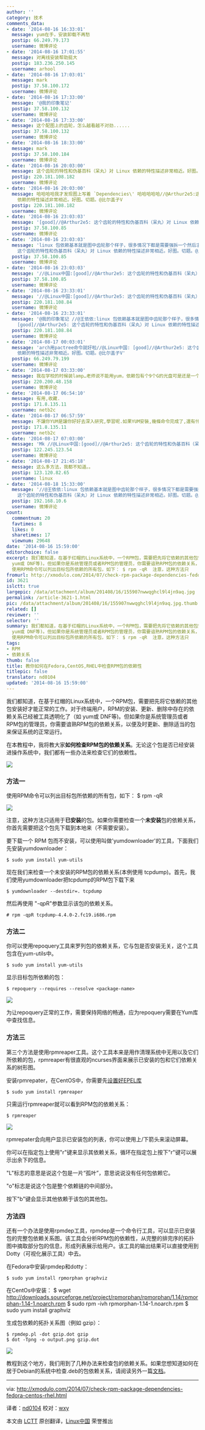```yaml
---
author: ''
category: 技术
comments_data:
- date: '2014-08-16 16:33:01'
  message: yum在手，安装卸载不再愁
  postip: 66.249.79.173
  username: 微博评论
- date: '2014-08-16 17:01:55'
  message: 对离线安装帮助挺大
  postip: 183.236.250.145
  username: arhool
- date: '2014-08-16 17:03:01'
  message: mark
  postip: 37.58.100.172
  username: 微博评论
- date: '2014-08-16 17:33:00'
  message: '@我的印象笔记'
  postip: 37.58.100.132
  username: 微博评论
- date: '2014-08-16 17:33:00'
  message: 这个配图上的齿轮，怎么越看越不对劲......
  postip: 37.58.100.132
  username: 微博评论
- date: '2014-08-16 18:33:00'
  message: mark
  postip: 37.58.100.184
  username: 微博评论
- date: '2014-08-16 20:03:00'
  message: 这个齿轮的特性和伪基百科（呆丸）对 Linux 依赖的特性描述非常相近。好图。切题。@比尔盖子V
  postip: 220.181.108.182
  username: 微博评论
- date: '2014-08-16 20:03:00'
  message: 哈哈哈哈我才发现图上写着 `Dependencies\' 哈哈哈哈哈//@Arthur2e5:这个齿轮的特性和伪基百科（呆丸）对 Linux
    依赖的特性描述非常相近。好图。切题。@比尔盖子V
  postip: 220.181.108.182
  username: 微博评论
- date: '2014-08-16 23:03:03'
  message: '[good]//@Arthur2e5: 这个齿轮的特性和伪基百科（呆丸）对 Linux 依赖的特性描述非常相近。好图。切题。@比尔盖子V'
  postip: 37.58.100.85
  username: 微博评论
- date: '2014-08-16 23:03:03'
  message: 'linux 包依赖基本就是图中齿轮那个样子，很多情况下都是需要强拆一个然后才能更新。。呵呵//@Linux中国: [good]//@Arthur2e5:
    这个齿轮的特性和伪基百科（呆丸）对 Linux 依赖的特性描述非常相近。好图。切题。@比尔盖子V'
  postip: 37.58.100.85
  username: 微博评论
- date: '2014-08-16 23:03:03'
  message: '//@Linux中国:[good]//@Arthur2e5: 这个齿轮的特性和伪基百科（呆丸）对 Linux 依赖的特性描述非常相近。好图。切题。@比尔盖子V'
  postip: 37.58.100.85
  username: 微博评论
- date: '2014-08-16 23:33:01'
  message: '//@Linux中国:[good]//@Arthur2e5: 这个齿轮的特性和伪基百科（呆丸）对 Linux 依赖的特性描述非常相近。好图。切题。@比尔盖子V'
  postip: 220.181.108.84
  username: 微博评论
- date: '2014-08-16 23:33:01'
  message: '@我的印象笔记 //@王依依:linux 包依赖基本就是图中齿轮那个样子，很多情况下都是需要强拆一个然后才能更新。。呵呵//@Linux中国:
    [good]//@Arthur2e5: 这个齿轮的特性和伪基百科（呆丸）对 Linux 依赖的特性描述非常相近。好图。切题。@比尔盖子V'
  postip: 220.181.108.84
  username: 微博评论
- date: '2014-08-17 00:03:01'
  message: 'arch用pactree命令就好啦//@Linux中国: [good]//@Arthur2e5: 这个齿轮的特性和伪基百科（呆丸）对 Linux
    依赖的特性描述非常相近。好图。切题。@比尔盖子V'
  postip: 66.249.79.199
  username: 微博评论
- date: '2014-08-17 03:33:00'
  message: 我在学校的时候装lamp…老师说不能用yum，依赖包有个9个G的光盘可是还是一个一个查的…花了一周了都很麻烦其中也试过那个下载不安装的，可是还是用yum下载的，有没有简单完全离线依赖？我可是有的处理依赖包的方法，我记得那时候找包都是查依赖一个一个看过来的，好辛苦，就没离线简单方法？
  postip: 220.200.48.158
  username: 微博评论
- date: '2014-08-17 06:54:10'
  message: 有用,收藏.
  postip: 171.8.135.11
  username: netb2c
- date: '2014-08-17 06:57:59'
  message: 不讓你YUM是讓你好好去深入研究,學習呢.如果YUM安裝,幾條命令完成了,還有什麼意思.
  postip: 171.8.135.11
  username: netb2c
- date: '2014-08-17 07:03:00'
  message: 'Mk //@Linux中国:[good]//@Arthur2e5: 这个齿轮的特性和伪基百科（呆丸）对 Linux 依赖的特性描述非常相近。好图。切题。@比尔盖子V'
  postip: 122.245.123.54
  username: 微博评论
- date: '2014-08-17 21:45:18'
  message: 这么多方法，我都不知道。。
  postip: 123.120.82.65
  username: linux
- date: '2014-08-18 15:33:00'
  message: '//@王依依:linux 包依赖基本就是图中齿轮那个样子，很多情况下都是需要强拆一个然后才能更新。。呵呵//@Linux中国: [good]//@Arthur2e5:
    这个齿轮的特性和伪基百科（呆丸）对 Linux 依赖的特性描述非常相近。好图。切题。@比尔盖子V'
  postip: 192.168.10.6
  username: 微博评论
count:
  commentnum: 20
  favtimes: 8
  likes: 0
  sharetimes: 17
  viewnum: 29648
date: '2014-08-16 15:59:00'
editorchoice: false
excerpt: 我们都知道，在基于红帽的Linux系统中，一个RPM包，需要把先将它依赖的其他包安装好才能正常的工作。对于终端用户，RPM的安装、更新、删除中存在的依赖关系已经被工具透明化了（如
  yum或 DNF等)。但如果你是系统管理员或者RPM包的管理员，你需要谙熟RPM包的依赖关系，以便及时更新、删除适当的包来保证系统的正常运行。 在本教程中，我将教大家如何检查RPM包的依赖关系。无论这个包是否已经安装进操作系统中，我们都有一些办法来检查它们的依赖性。  方法一
  使用RPM命令可以列出目标包所依赖的所有包，如下： $ rpm -qR  注意，这种方法只
fromurl: http://xmodulo.com/2014/07/check-rpm-package-dependencies-fedora-centos-rhel.html
id: 3621
islctt: true
largepic: /data/attachment/album/201408/16/155907nwwqghcl9l4jn9aq.jpg
permalink: /article-3621-1.html
pic: /data/attachment/album/201408/16/155907nwwqghcl9l4jn9aq.jpg.thumb.jpg
related: []
reviewer: ''
selector: ''
summary: 我们都知道，在基于红帽的Linux系统中，一个RPM包，需要把先将它依赖的其他包安装好才能正常的工作。对于终端用户，RPM的安装、更新、删除中存在的依赖关系已经被工具透明化了（如
  yum或 DNF等)。但如果你是系统管理员或者RPM包的管理员，你需要谙熟RPM包的依赖关系，以便及时更新、删除适当的包来保证系统的正常运行。 在本教程中，我将教大家如何检查RPM包的依赖关系。无论这个包是否已经安装进操作系统中，我们都有一些办法来检查它们的依赖性。  方法一
  使用RPM命令可以列出目标包所依赖的所有包，如下： $ rpm -qR  注意，这种方法只
tags:
- RPM
- 依赖关系
thumb: false
title: 教你如何在Fedora,CentOS,RHEL中检查RPM包的依赖性
titlepic: false
translator: nd0104
updated: '2014-08-16 15:59:00'
---
```


我们都知道，在基于红帽的Linux系统中，一个RPM包，需要把先将它依赖的其他包安装好才能正常的工作。对于终端用户，RPM的安装、更新、删除中存在的依赖关系已经被工具透明化了（如 yum或 DNF等)。但如果你是系统管理员或者RPM包的管理员，你需要谙熟RPM包的依赖关系，以便及时更新、删除适当的包来保证系统的正常运行。


在本教程中，我将教大家**如何检查RPM包的依赖关系**。无论这个包是否已经安装进操作系统中，我们都有一些办法来检查它们的依赖性。


![](/data/attachment/album/201408/16/155907nwwqghcl9l4jn9aq.jpg)


### 方法一


使用RPM命令可以列出目标包所依赖的所有包，如下： $ rpm -qR


![](/data/attachment/album/201408/16/155913ydy4hntth9dajphh.png)


注意，这种方法只适用于**已安装**的包。如果你需要检查一个**未安装**包的依赖关系，你首先需要把这个包先下载到本地来（不需要安装）。


要下载一个 RPM 包而不安装，可以使用叫做'yumdownloader'的工具，下面我们先安装yumdownloader：



```
$ sudo yum install yum-utils 

```

现在我们来检查一个未安装的RPM包的依赖关系(本例使用 tcpdump)。首先，我们使用yumdownloader把tcpdump的RPM包下载下来



```
$ yumdownloader --destdir=. tcpdump 

```

然后再使用 "-qpR"参数显示该包的依赖关系。



```
# rpm -qpR tcpdump-4.4.0-2.fc19.i686.rpm

```

### 方法二


你可以使用repoquery工具来罗列包的依赖关系，它与包是否安装无关，这个工具包含在yum-utils中。



```
$ sudo yum install yum-utils

```

显示目标包所依赖的包：



```
$ repoquery --requires --resolve <package-name> 

```

![](/data/attachment/album/201408/16/155915fyi33syj71yitk18.png)


为让repoquery正常的工作，需要保持网络的畅通，应为repoquery需要在Yum库中查找信息。


### 方法三


第三个方法是使用rpmreaper工具。这个工具本来是用作清理系统中无用以及它们所依赖的包，rpmreaper有很直观的ncurses界面来展示已安装的包和它们依赖关系的树形图。


安装rpmrepater，在CentOS中，你需要先[设置好EPEL库](http://xmodulo.com/2013/03/how-to-set-up-epel-repository-on-centos.html)



```
$ sudo yum install rpmreaper 

```

只需运行rpmreaper就可以看到RPM包的依赖关系：



```
$ rpmreaper 

```

![](/data/attachment/album/201408/16/160026rw3546mwfcfzw53u.jpg)


rpmrepater会向用户显示已安装包的列表，你可以使用上/下箭头来滚动屏幕。


你可以在指定包上使用"r"键来显示其依赖关系，循环在指定包上按下"r"键可以展示出余下的信息。


"L"标志的意思是说这个包是一片“孤叶”，意思说说没有任何包依赖它。


"o"标志是说这个包是整个依赖链的中间部分。


按下"b"键会显示其他依赖于该包的其他包。


### 方法四


还有一个办法是使用rpmdep工具，rpmdep是一个命令行工具，可以显示已安装包的完整包依赖关系图。该工具会分析RPM包的依赖性，从完整的排完序的拓扑图中摘取部分包的信息，形成列表展示给用户。该工具的输出结果可以直接使用到Dotty（可视化展示工具）中去。


在Fedora中安装rpmdep和dotty：



```
$ sudo yum install rpmorphan graphviz 

```

在CentOs中安装： $ wget <http://downloads.sourceforge.net/project/rpmorphan/rpmorphan/1.14/rpmorphan-1.14-1.noarch.rpm> $ sudo rpm -ivh rpmorphan-1.14-1.noarch.rpm $ sudo yum install graphviz


生成包依赖的拓扑关系图（例如 gzip）：



```
$ rpmdep.pl -dot gzip.dot gzip
$ dot -Tpng -o output.png gzip.dot 

```

![](/data/attachment/album/201408/16/160611rf63cq51sw3w1swf.jpg)


教程到这个地方，我们用到了几种办法来检查包的依赖关系。如果您想知道如何在居于Debian的系统中检查.deb的包依赖关系，请阅读另外一篇[文档](http://xmodulo.com/2013/07/how-to-check-package-dependencies-on-ubuntu-or-debian.html)。




---


 


via: <http://xmodulo.com/2014/07/check-rpm-package-dependencies-fedora-centos-rhel.html>


译者：[nd0104](https://github.com/nd0104) 校对：[wxy](https://github.com/wxy)


本文由 [LCTT](https://github.com/LCTT/TranslateProject) 原创翻译，[Linux中国](http://linux.cn/) 荣誉推出